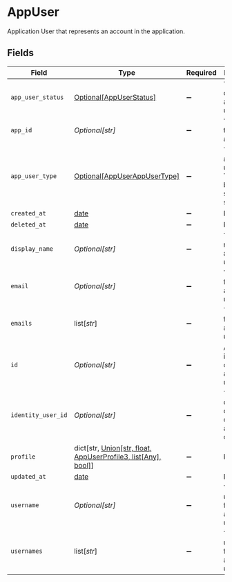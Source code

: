 # AppUser

Application User that represents an account in the application.


## Fields

| Field                                                                                                   | Type                                                                                                    | Required                                                                                                | Description                                                                                             |
| ------------------------------------------------------------------------------------------------------- | ------------------------------------------------------------------------------------------------------- | ------------------------------------------------------------------------------------------------------- | ------------------------------------------------------------------------------------------------------- |
| `app_user_status`                                                                                       | [Optional[AppUserStatus]](../../models/shared/appuserstatus.md)                                         | :heavy_minus_sign:                                                                                      | The satus of the applicaiton user.                                                                      |
| `app_id`                                                                                                | *Optional[str]*                                                                                         | :heavy_minus_sign:                                                                                      | The ID of the application.                                                                              |
| `app_user_type`                                                                                         | [Optional[AppUserAppUserType]](../../models/shared/appuserappusertype.md)                               | :heavy_minus_sign:                                                                                      | The appplication user type. Type can be user, system or service.                                        |
| `created_at`                                                                                            | [date](https://docs.python.org/3/library/datetime.html#date-objects)                                    | :heavy_minus_sign:                                                                                      | N/A                                                                                                     |
| `deleted_at`                                                                                            | [date](https://docs.python.org/3/library/datetime.html#date-objects)                                    | :heavy_minus_sign:                                                                                      | N/A                                                                                                     |
| `display_name`                                                                                          | *Optional[str]*                                                                                         | :heavy_minus_sign:                                                                                      | The display name of the application user.                                                               |
| `email`                                                                                                 | *Optional[str]*                                                                                         | :heavy_minus_sign:                                                                                      | The email field of the application user.                                                                |
| `emails`                                                                                                | list[*str*]                                                                                             | :heavy_minus_sign:                                                                                      | The emails field of the application user.                                                               |
| `id`                                                                                                    | *Optional[str]*                                                                                         | :heavy_minus_sign:                                                                                      | A unique idenditfier of the application user.                                                           |
| `identity_user_id`                                                                                      | *Optional[str]*                                                                                         | :heavy_minus_sign:                                                                                      | The conductor one user ID of the account owner.                                                         |
| `profile`                                                                                               | dict[str, [Union[str, float, AppUserProfile3, list[Any], bool]](../../models/shared/appuserprofile.md)] | :heavy_minus_sign:                                                                                      | N/A                                                                                                     |
| `updated_at`                                                                                            | [date](https://docs.python.org/3/library/datetime.html#date-objects)                                    | :heavy_minus_sign:                                                                                      | N/A                                                                                                     |
| `username`                                                                                              | *Optional[str]*                                                                                         | :heavy_minus_sign:                                                                                      | The username field of the application user.                                                             |
| `usernames`                                                                                             | list[*str*]                                                                                             | :heavy_minus_sign:                                                                                      | The usernames field of the application user.                                                            |